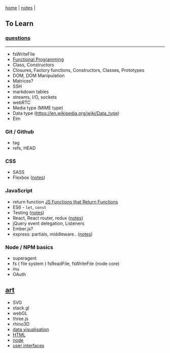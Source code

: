 [home](README.md) | [notes](notes.md) |

## To Learn

### [questions](questions.md)

---

- fsWriteFile
- [Functional Programming](functional.md)
- Class, Constructors
- Closures, Factory functions, Constructors, Classes, Prototypes
- DOM, DOM Manipulation
- Matrices?
- SSH
- markdown tables
- streams, I/O, sockets
- webRTC
- Media type (MIME type)
- Data type (https://en.wikipedia.org/wiki/Data_type)
- Elm

### Git / Github
- tag
- refs, HEAD

### CSS
- SASS
- Flexbox ([notes](CSS/flexbox.md))

### JavaScript
- return function [JS Functions that Return Functions](https://davidwalsh.name/javascript-functions)
- ES6 - `let`, `const`
- Testing ([notes](testing.md))
- React, React router, redux ([notes](react/react.md))
- jQuery event delegation, Listeners
- Ember.js?
- express:  partials, middleware.. ([notes](javascript/express.md))

### Node / NPM basics
- superagent
- fs ( file system ) fsReadFile, fsWriteFile (node core)
- inu
- OAuth


## [art](art.md)
- SVG
- stack.gl
- webGL
- three.js
- rhino3D
- [data visualisation](dataVisualisation.md) 
- [HTML](HTML/HTML.md)
- [node](javascript/node.md)
- [user interfaces](UI.md)
